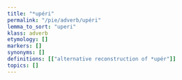 ```yaml
---
title: "*upéri"
permalink: "/pie/adverb/upéri"
lemma_to_sort: "uperi"
klass: adverb
etymology: []
markers: []
synonyms: []
definitions: [["alternative reconstruction of *upér"]]
topics: []
---
```

